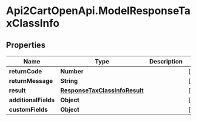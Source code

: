 # Api2CartOpenApi.ModelResponseTaxClassInfo

## Properties

Name | Type | Description | Notes
------------ | ------------- | ------------- | -------------
**returnCode** | **Number** |  | [optional] 
**returnMessage** | **String** |  | [optional] 
**result** | [**ResponseTaxClassInfoResult**](ResponseTaxClassInfoResult.md) |  | [optional] 
**additionalFields** | **Object** |  | [optional] 
**customFields** | **Object** |  | [optional] 


